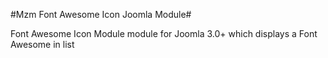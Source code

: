 #Mzm Font Awesome Icon Joomla Module#

Font Awesome Icon Module module for Joomla 3.0+ which displays a Font Awesome in list
